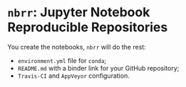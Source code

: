 # `nbrr`: Jupyter Notebook Reproducible Repositories

You create the notebooks, ``nbrr`` will do the rest:

- ``environment.yml`` file for ``conda``;
- ``README.md`` with a binder link for your GitHub repository;
- ``Travis-CI`` and ``AppVeyor`` configuration.